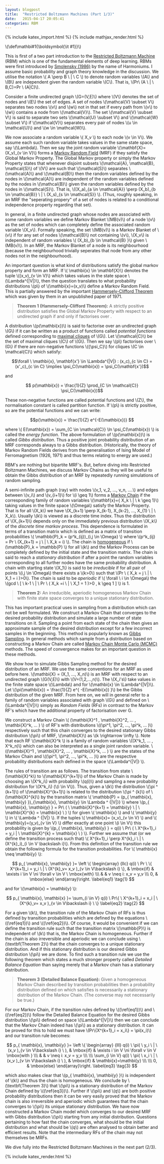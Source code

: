 ```yaml
---
layout: blogpost
title:  "Restricted Boltzmann Machines (Part 1/3)"
date:   2015-04-17 20:05:41
categories: RBM
---
```


{% include katex_import.html %}
{% include mathjax_render.html %}

\\(\def\mathbi#1{\boldsymbol{\it #1}}\\)


This is first of a two part introduction to the [Restricted Boltzmann Machine](http://en.wikipedia.org/wiki/Restricted_Boltzmann_machine) (RBM) which is one of the fundamental elements of deep learning. RBMs were first introduced by [Smolensky (1986)](http://www-psych.stanford.edu/~jlm/papers/PDP/Volume%201/Chap6_PDP86.pdf) by the name of Harmoniums. I assume basic probability and graph theory knowledge in the discussion. We utilise the notation \\( A \perp B \ \| \ C \\) to denote random variables \\(A\\) and \\(B\\) are independent given the random variable \\(C\\). That is, \\(Pr\\ (A \\ \| \\ B,C)=Pr \\ (A\|C)\\).


Consider a finite undirected graph \\(G=(V,E)\\) where \\(V\\) denotes the set of nodes and \\(E\\) the set of edges. A set of nodes \\(\mathcal{V} \subset V\\) separates two nodes \\(v\\) and \\(w\\) not in that set if every path from \\(v\\) to \\(w\\) contains a node from \\(\mathcal{V}\\). The set \\(\mathcal{V} \subset V\\) is said to separate two sets \\(\mathcal{U} \subset V\\) and \\(\mathcal{W} \subset V\\) if \\(\mathcal{V}\\) separates every pair of nodes \\(u \in \mathcal{U}\\) and \\(w \in \mathcal{W}\\).

We now associate a random variable \\( X\_v \\) to each node \\(v \in V\\). We assume each such random variable takes values in the same state space, say \\(\Lambda\\). Then we say the joint random variable \\(\mathbf{X}=(X\_v)\_{v \in V}\\) forms a [Markov Random Field](http://en.wikipedia.org/wiki/Markov_random_field) (MRF) if they satisfy the Global Markov Property. The Global Markov property or simply the Markov Property states that whenever disjoint subsets \\(\mathcal{A}, \mathcal{B}, \mathcal{S}\\) of \\(V\\) are such that \\(\mathcal{S}\\) separates \\(\mathcal{A}\\) and \\(\mathcal{B}\\) then the random variables defined by the nodes in \\(\mathcal{A}\\) are independent of the random variables defined by the nodes in \\(\mathcal{B}\\) given the random variables defined by the nodes in \\(\mathcal{S}\\).
That is, \\((X\_a)\_{a \in \mathcal{A}} \perp (X\_b)\_{b \in \mathcal{B}} \ \| \ (X\_s)\_{s \in \mathcal{S}} \\). (Thus, roughly speaking, in an MRF the "seperating propery" of a set of nodes is related to a conditional independence property regarding that set).

In general, in a finite undirected graph whose nodes are associated with some random variables we define Markov Blanket \\(MB(v)\\) of a node \\(v\\) as the set of nodes which can completely define the associated random variable \\(X\_v\\). Formally speaking, the set \\(MB(v)\\) is a Markov Blanket of \\(v\\) if for any set of nodes \\(\mathcal{B}\\) not containing \\(v\\), \\(X_v\\) is independent of random variables \\( (X\_b)\_{b \in \mathcal{B} }\\) given \\(MB(v)\\). In an MRF, the Markov Blanket of a node is its neighbourhood (because the neighbourhood trivially seperates that node from any other nodes not in the neighbourhood).

An important question is what kind of distributions satisfy the global markov property and form an MRF. If \\( \mathbi{x}  \in \mathbf{X}\\) denotes the tuple \\((x\_v)\_{v \in V}\\) which takes values in the state space \\(\Lambda^{\|V\|}\\), then the question translates to what probability distributions \\(p\\) of \\(\mathbi{x}=(x\_v)\\) define a Markov Random Field. This is partially answered by the important [Hammersely-Clifford Theorem](http://en.wikipedia.org/wiki/Hammersley%E2%80%93Clifford_theorem) which was given by them in an unpublished paper of 1971.

<blockquote>
<b>Theorem 1 (Hammersely-Clifford Theorem):</b> A strictly positive distribution <script type="math/tex"> p>0 </script> satisfies the Global Markov Property with respect to an undirected graph <script type="math/tex"> G </script> if and only if <script type="math/tex"> p </script> factorises over <script type="math/tex"> G </script>.
</blockquote>

A distribution \\(p(\mathbi{x})\\) is said to factorise over an undirected graph \\(G\\) if it can be written as a product of functions called *potential functions* defined corresponding to [maximal cliques](http://mathworld.wolfram.com/MaximalClique.html) of \\(G\\). Let \\(\mathcal{C}\\) be the set of maximal cliques \\(C\\) of \\(G\\). Then we say \\(p\\) factorises over \\(G\\) if there are non-negative functions \\(\{\psi_C\}\\) for cliques \\(C \in \mathcal{C}\\) which satisfy:

$$\forall \ \mathbi{x}, \mathbf{x'} \in \Lambda^{|V|} : (x_c)_{c \in C} = (x'_c)_{c \in C} \implies \psi_C(\mathbi{x}) = \psi_C(\mathbf{x'})$$

and

$$ p(\mathbi{x}) = \frac{1}{Z} \prod_{C \in \mathcal{C}} \psi_C(\mathbi{x})$$

These non-negative functions are called potential functions and \\(Z\\), the normalisation constant is called partition function. If \\(p\\) is strictly positive, so are the potential functions and we can write:

$$p(\mathbi{x}) = \frac{1}{Z} e^{-E(\mathbi{x})}  $$

where \\( E(\mathbi{x}) = \sum\_{C \in \mathcal{C}} \ln \psi\_C(\mathbi{x}) \\) is called the *energy function*. The above formulation of \\(p(\mathbi{x})\\) is called *Gibbs distribution*. Thus a positive joint probability distribution of an MRF corresponds always to a Gibbs distribution. (Historically, the theory of Markov Random Fields derives from the generalisation of Ising Model of Ferromagnetism (1926, 1971) and thus terms relating to energy are used.)

RBM's are nothing but bipartite MRF's. But, before diving into Restricted Boltzmann Machines, we discuss Markov Chains as they will be useful to obtain the Gibbs distribution of an MRF by repeatedly running simulations of random sampling.

A semi-infinite path graph (ray) with nodes \\(v\_1, v\_2, ..., v\_n, ....\\) and edges between \\(v\_i\\) and \\(v\_{i+1}\\) for \\(i \geq 1\\) forms a [Markov Chain](http://en.wikipedia.org/wiki/Markov_chain) if the corresponding family of random variables \\(\mathbf{x}=\{ X\_k \\ \| \\ k \geq 1\}\\) taking values in the finite space \\(\Omega\\) satisfy the Markov Property. That is for all \\(X\_k\\) we have \\(X\_{k+1} \perp X\_{k-1}, X\_{k-2}, ..., X\_{1} \ \| \ X\_k\\). Usually \\(k\\) is viewed as a discrete time index. Thus the distribution of \\(X\_{k+1}\\) depends only on the immediately previous distribution \\(X\_k\\) of the *discrete time markov process*. This dependence is formulated in terms of a transition matrix which is defined as a matrix of transition probabilities \\(  \mathbb{P}\_k = (p^k\_{ij})\_{i,j \in \Omega} \\) where \\(p^k\_{ij} =  Pr \\ (X\_{k+1} = j \\ \| \\ X\_k = i)  \\). The chain is [homogeneous](http://en.wikipedia.org/wiki/Markov_chain#Time-homogeneous_Markov_chain_with_a_finite_state_space) if \\(\mathbb{P}\_k = \mathbb{P} \\) for all \\(k\\) and the Markov Process can be completely defined by the initial state and the transition matrix. The chain is said to reach a *stationary distribution* if after a point the random variables corresponding to all further nodes have the same probability distribution. A chain with starting state \\(X\_1\\) is said to be *irreducible* if for all pair of points \\(i,j \in \Omega\\) there exists a \\(k>0\\) such that \\(Pr \\ (  X\_k = j \\ \| \\  X\_1 = i )>0\\). The chain is said to be *aperiodic* if \\( \forall \ i \in \Omega\\) the \\(gcd \ [  \\ k-1  \\ \|  \\ Pr \ (  X\_k  =i  \\ \| \\   X\_1  =  1  )>0  ,   k  \geq 1  ] \\) is 1.


<blockquote>
<b>Theorem 2:</b>  An irreducible, aperiodic homogeneous Markov Chain with finite state space <script type="math/tex"> \Omega </script> converges to a unique stationary distribution.
</blockquote>

This has important practical uses in sampling from a distribution which can not be well formulated. We construct a Markov Chain that converges to the desired probability distribution and simulate a large number of state transitions on it. Sampling a point from each state of the chain then gives an approximate sample of the desired distribution except for a few incorrect samples in the beginning. This method is popularly known as [Gibbs Sampling](http://en.wikipedia.org/wiki/Gibbs_sampling). In general methods which sample from a distribution based on constructing a Markov Chain are called [Markov Chain Monte Carlo (MCMC)](http://en.wikipedia.org/wiki/Markov_chain_Monte_Carlo) methods. The speed of convergence makes for an important question in these methods.

We show how to simulate Gibbs Sampling method for the desired distribution of an MRF. We use the same conventions for an MRF as used before here. \\(\mathbi{X} = (X\_1, ..., X\_n)\\) is an MRF with respect to an undirected graph \\(G(V,E)\\) with \\(V=(1,2,...,n)\\). The \\(X\_i's\\) take values in the finite state space \\(\Lambda\\) and for \\(\mathbi{x} \in \Lambda^{\|V\|}\\). Let \\(\pi(\mathbi{x}) = \frac{1}{Z} e^{ -E(\mathbi{x}) }\\) be the Gibbs distribution of the given MRF.
From here on, we will in general refer to a family of random variables associated with graph \\(G\\) and defined on \\(\Lambda^{\|V\|}\\) simply as *Random Fields* (RFs) in contrast to the Markov RF's which have the additional property of factorisation over G.

We construct a Markov Chain \\( (\mathbi{X}^1 ,  \mathbi{X}^2, ... , \mathbi{X}^k, ... ) \\) of RF's with distributions \\((\pi^1, \pi^2, ..., \pi^k, ...  )\\) respectively such that this chain converges to the desired stationary Gibbs distribution \\(\pi\\) of MRF, \\(\mathbi{X}\\) as \\(k \rightarrow \infty \\).
Note that each RF \\(\mathbi{X}^k \\) is a family of random variables \\((X^k_1, ... , X^k\_n)\\) which can also be interpreted as a single joint random variable. \\((\mathbi{X}^1 ,  \mathbi{X}^2, ... , \mathbi{X}^k, ... ) \\) are the states of the Markov Chain and \\((\pi^1, \pi^2, ..., \pi^k, ...  )\\) are the respective probability distributions each defined in the space \\(\Lambda^{\|V\|} \\).

The rules of transition are as follows. The transition from state \\(\mathbi{X}^k\\) to \\(\mathbi{X}^{k+1}\\) of the Markov Chain is made by choosing an \\(X^k\_i\\) with probability \\(q(i)\\) and sampling a new probability distribution for \\(X^k\_i\\) (\\(i \in V\\)). Thus, given a \\(k\\) the distribution \\(\pi ^ {k+1}\\) of \\(\mathbi{X}^{k+1}\\) is related to the distribution \\(\pi ^ {k}\\) of \\(\mathbi{X}^{k}\\) by the transition matrix \\(  \mathbb{P} = (p\_{ \mathbi{x}, \mathbi{y} })\_{\mathbi{x}, \mathbi{y} \in \Lambda ^ {\|V\|}} \\) where \\(p\_{ \mathbi{x}, \mathbi{y} } =  Pr\ (  \   \mathbi{X}^{k+1}  = \mathbi{y} \ \| \  \mathbi{X}^{k}  = \mathbi{x} \ )  \\) for given \\( \mathbi{x} \\) and \\( \mathbi{y} \\) in \\( \Lambda ^ {\|V\|} \\). If the tuples \\( \mathbi{x}= (x\_v)\_{v \in V} \\) and \\( \mathbi{y}=(y\_v)\_{v \in V} \\) differ exactly at one point \\(i \in V\\) this probability is given by \\(p\_{ \mathbi{x}, \mathbi{y} } = q(i) \ Pr\ ( \  X^{k+1}\_i = y\_i \| \  \mathbi{X}^{k}  = \mathbi{x} \  ) \\). Further we assume that (or we define the transition process such that) \\( X^{k+1}\_i \perp X^{k}\_i \ \| \ (X^{k}\_i)\_{i \in V \backslash i}\\). From this definition of the transition rule we obtain the following formula for the transition probabilities. For \\( \mathbi{x} \neq \mathbi{y} \\):

$$
p_{ \mathbi{x}, \mathbi{y} }=
\left \{ 
\begin{array} {llc} q(i) \ Pr \ \{   X^{k+1}_i = y_i \ | \  (X^{k}_v= x_v )_{v \in V\backslash i}   \},
 & \mbox{if} & \exists i \in V \ni  \forall v \in V \ \mbox{with} 
\\\
  & & v \neq i: x_v = y_v 
 \\\
 0, & \mbox{else}
\end{array}\right.
\label{eq1} \tag{1}
$$

and for \\(\mathbi{x} = \mathbi{y} \\): 

$$
p_{ \mathbi{x}, \mathbi{x} }= \sum_{i \in V} q(i) \ Pr\{  \ X^{k+1}_i = x_i | \  (X^{k}_v= x_v )_{v \in V\backslash i}  \ \}
\label{eq2} \tag{2}
$$

For a given \\(k\\), the transition rule of the Markov Chain of RFs is thus defined by transition probabilities which are defined by the equations \\((\ref{eq1})\\) and \\((\ref{eq2})\\). Of course, it would be convenient if we can define the transition rule such that the transition matrix \\(\mathbb{P}\\) is independent of \\(k\\) that is, the Markov Chain is homogeneous. Further if the chain is also irreversible and aperiodic we can conclude using \\(\textbf{Theorem 2}\\) that the chain converges to a unique stationary distribution. And if this stationary distribution is our desired Gibbs distribution \\(\pi\\) we are done. To find such a transition rule we use the following theorem which states a much stronger property called *Detailed Balance Equation* than saying merely that a Markov chain has a stationary distribution.


<blockquote>
<b>Theorem 3 (Detailed Balance Equation):</b> Given a homogeneous Markov Chain described by transition probabilities <script type="math/tex"> (p_{ij})_{i,j \in \Omega} </script> then a probability distribution <script type="math/tex"> \pi </script> defined on <script type="math/tex">\Omega</script> which satisfies <script type="math/tex"> \pi(i)p_{ij} = \pi(j)p_{ji}</script> is necessarily a stationary distribution of the Markov Chain. (The converse may not necessarily be true.)
</blockquote>

For our Markov Chain, if the transition rules defined by \\((\ref{eq1})\\) and \\((\ref{eq2})\\) follow the Detailed Balance Equation for the desired Gibbs distribution \\(\pi\\) defined on space \\(\Lambda^{\|V\|}\\) then we can conclude that the Markov Chain indeed has \\(\pi\\) as a stationary distribution. It can be proved for this to hold we must have \\(Pr\\{X^{k+1}\_i = x\_i\\} = \pi(x\_i)\\) and our transition rule becomes:

$$
p_{ \mathbi{x}, \mathbi{y} }=
\left \{ 
\begin{array} {lll} q(i) \ \pi( \ y_i \ | \  (x_v )_{v \in V\backslash i}  \ ),
 & \mbox{if} & \exists i \in V \ni  \forall v \in V \mbox{with } 
\\\
  & & v \neq i: x_v = y_v 
 \\\
 \\\
 \sum_{i \in V} q(i) \ \pi( \ x_i \ | \  (x_v )_{v \in V\backslash i}  \ ), & \mbox{if} & \mathbi{x}=\mathbi{y}
 \\\
 \\\
 0, & \mbox{else}
\end{array}\right.
\label{eq3} \tag{3}
$$

which also makes clear that \\(p\_{ \mathbi{x}, \mathbi{y} }\\) is independent of \\(k\\) and thus the chain is homogeneous. We conclude by \\(\textbf{Theorem 3}\\) that \\(\pi\\) is a stationary distribution of the Markov Chain defined by \\((\ref{eq3})\\). Further if \\(\pi\\) and \\(q\\) are both positive probability distributions then it can be very easily proved that the Markov chain is also irreversible and aperiodic which guarantees that the chain converges to \\(\pi\\) its unique stationary distribution. We have now constructed a Markov Chain model which converges to our desired MRF with Gibbs distribution \\(\pi\\) starting from any initial distribution. Questions pertaining to how fast the chain converges, what should be the initial distribution and what should be \\(q\\) are often analysed to obtain better and efficient results. Note that the intermediary RFs of the chain may not themselves be MRFs.

We dive fully into the Restricted Boltzmann Machines in the next part (2/3).



{% include katex_render.html %}
